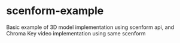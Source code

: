 # scenform-example
Basic example of 3D model implementation using scenform api, and Chroma Key video implementation using same scenform
